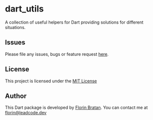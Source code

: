 # dart_utils
A collection of useful helpers for Dart providing solutions for different situations.

## Issues
Please file any issues, bugs or feature request [here](https://github.com/bratan/dart_utils/issues).

## License

This project is licensed under the [MIT License](https://github.com/bratan/dart_utils/blob/master/LICENSE)

## Author
This Dart package is developed by [Florin Bratan](https://github.com/bratan). You can contact me at <florin@leadcode.dev>
